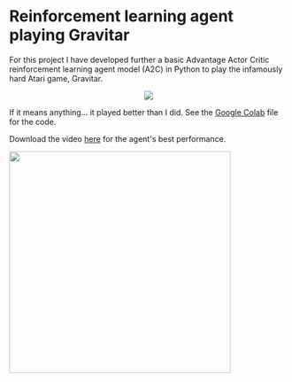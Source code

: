 # Reinforcement learning agent playing Gravitar

For this project I have developed further a basic Advantage Actor Critic reinforcement learning agent model (A2C) in Python to play the infamously hard Atari game, Gravitar. 

<p align="center">
<img src="https://user-images.githubusercontent.com/44368206/160681949-8a4ab91e-7a88-4f1d-aead-71de3442f574.png" >
  </p>

If it means anything... it played better than I did.
See the [Google Colab](<./A2C_Atari.ipynb>) file for the code.

Download the video [here](./openaigym.video.0.4017.video000380-950.mp4) for the agent's best performance.

<img src="https://user-images.githubusercontent.com/44368206/160682735-9eeccb75-4229-4d88-ab1a-ff6e4d7f12f5.gif" width=400>
